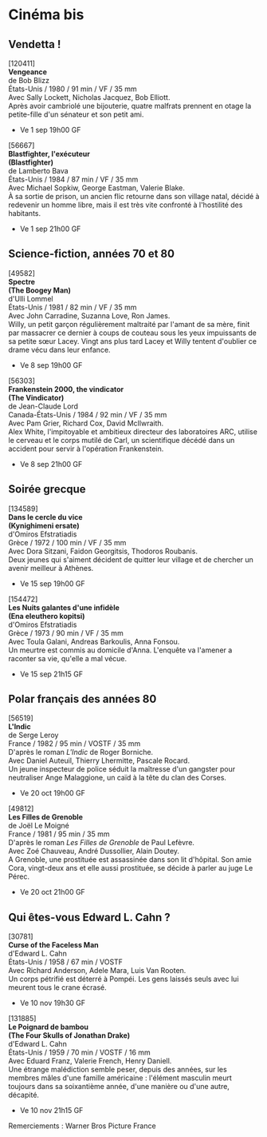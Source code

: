 # Cinéma bis

## Vendetta !

[120411]  
**Vengeance**  
de Bob Blizz  
États-Unis / 1980 / 91 min / VF / 35 mm  
Avec Sally Lockett, Nicholas Jacquez, Bob Elliott.  
Après avoir cambriolé une bijouterie, quatre malfrats prennent en otage la petite-fille d'un sénateur et son petit ami.

- Ve 1 sep 19h00 GF

[56667]  
**Blastfighter, l'exécuteur**  
**(Blastfighter)**  
de Lamberto Bava  
États-Unis / 1984 / 87 min / VF / 35 mm  
Avec Michael Sopkiw, George Eastman, Valerie Blake.  
À sa sortie de prison, un ancien flic retourne dans son village natal, décidé à redevenir un homme libre, mais il est très vite confronté à l'hostilité des habitants.

- Ve 1 sep 21h00 GF

## Science-fiction, années 70 et 80

[49582]  
**Spectre**  
**(The Boogey Man)**  
d'Ulli Lommel  
États-Unis / 1981 / 82 min / VF / 35 mm  
Avec John Carradine, Suzanna Love, Ron James.  
Willy, un petit garçon régulièrement maltraité par l'amant de sa mère, finit par massacrer ce dernier à coups de couteau sous les yeux impuissants de sa petite sœur Lacey. Vingt ans plus tard Lacey et Willy tentent d'oublier ce drame vécu dans leur enfance.

- Ve 8 sep 19h00 GF

[56303]  
**Frankenstein 2000, the vindicator**  
**(The Vindicator)**  
de Jean-Claude Lord  
Canada-États-Unis / 1984 / 92 min / VF / 35 mm  
Avec Pam Grier, Richard Cox, David McIlwraith.  
Alex White, l'impitoyable et ambitieux directeur des laboratoires ARC, utilise le cerveau et le corps mutilé de Carl, un scientifique décédé dans un accident pour servir à l'opération Frankenstein.

- Ve 8 sep 21h00 GF

## Soirée grecque

[134589]  
**Dans le cercle du vice**  
**(Kynighimeni ersate)**  
d'Omiros Efstratiadis  
Grèce / 1972 / 100 min / VF / 35 mm  
Avec Dora Sitzani, Faidon Georgitsis, Thodoros Roubanis.  
Deux jeunes qui s'aiment décident de quitter leur village et de chercher un avenir meilleur à Athènes.

- Ve 15 sep 19h00 GF

[154472]  
**Les Nuits galantes d'une infidèle**  
**(Ena eleuthero kopitsi)**  
d'Omiros Efstratiadis  
Grèce / 1973 / 90 min / VF / 35 mm  
Avec Toula Galani, Andreas Barkoulis, Anna Fonsou.  
Un meurtre est commis au domicile d'Anna. L'enquête va l'amener a raconter sa vie, qu'elle a mal vécue.

- Ve 15 sep 21h15 GF

## Polar français des années 80

[56519]  
**L'Indic**  
de Serge Leroy  
France / 1982 / 95 min / VOSTF / 35 mm  
D'après le roman _L'Indic_ de Roger Borniche.  
Avec Daniel Auteuil, Thierry Lhermitte, Pascale Rocard.  
Un jeune inspecteur de police séduit la maîtresse d'un gangster pour neutraliser Ange Malaggione, un caïd à la tête du clan des Corses.

- Ve 20 oct 19h00 GF

[49812]  
**Les Filles de Grenoble**  
de Joël Le Moigné  
France / 1981 / 95 min / 35 mm  
D'après le roman _Les Filles de Grenoble_ de Paul Lefèvre.  
Avec Zoé Chauveau, André Dussollier, Alain Doutey.  
A Grenoble, une prostituée est assassinée dans son lit d'hôpital. Son amie Cora, vingt-deux ans et elle aussi prostituée, se décide à parler au juge Le Pérec.

- Ve 20 oct 21h00 GF

## Qui êtes-vous Edward L. Cahn ?

[30781]  
**Curse of the Faceless Man**  
d'Edward L. Cahn  
États-Unis / 1958 / 67 min / VOSTF  
Avec Richard Anderson, Adele Mara, Luis Van Rooten.  
Un corps pétrifié est déterré à Pompéi. Les gens laissés seuls avec lui meurent tous le crane écrasé.

- Ve 10 nov 19h30 GF

[131885]  
**Le Poignard de bambou**  
**(The Four Skulls of Jonathan Drake)**  
d'Edward L. Cahn  
États-Unis / 1959 / 70 min / VOSTF / 16 mm  
Avec Eduard Franz, Valerie French, Henry Daniell.  
Une étrange malédiction semble peser, depuis des années, sur les membres mâles d'une famille américaine : l'élément masculin meurt toujours dans sa soixantième année, d'une manière ou d'une autre, décapité.

- Ve 10 nov 21h15 GF

Remerciements : Warner Bros Picture France